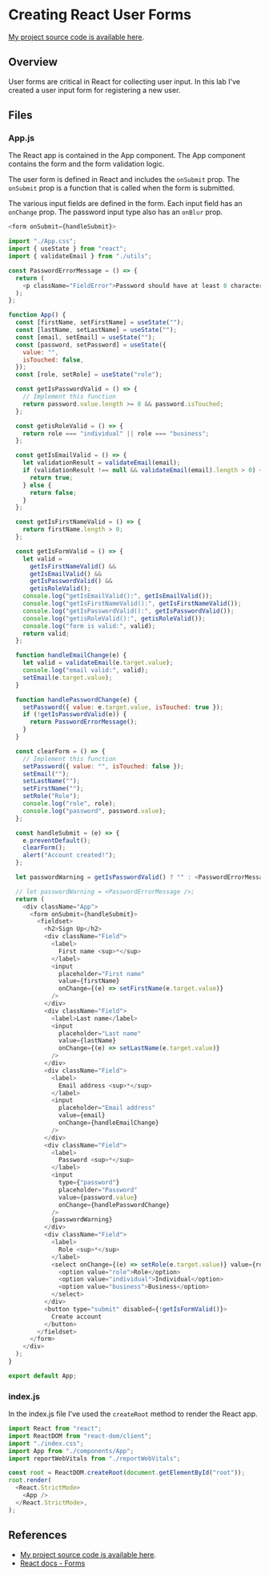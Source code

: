 # Creating React User Forms

[My project source code is available here](https://github.com/LoganKells/meta-front-end-developer/tree/develop/course-6-advanced-react/lab-create-registration-form).

## Overview

User forms are critical in React for collecting user input. In this lab I've created a user input form for
registering a new user.

## Files

### App.js
The React app is contained in the App component.
The App component contains the form and the form validation logic.

The user form is defined in React and includes the `onSubmit` prop. 
The `onSubmit` prop is a function that is called when the form is submitted.

The various input fields are defined in the form. Each input field has an `onChange` prop.
The password input type also has an `onBlur` prop.

```javascript
<form onSubmit={handleSubmit}>
```

```javascript
import "./App.css";
import { useState } from "react";
import { validateEmail } from "./utils";

const PasswordErrorMessage = () => {
  return (
    <p className="FieldError">Password should have at least 8 characters</p>
  );
};

function App() {
  const [firstName, setFirstName] = useState("");
  const [lastName, setLastName] = useState("");
  const [email, setEmail] = useState("");
  const [password, setPassword] = useState({
    value: "",
    isTouched: false,
  });
  const [role, setRole] = useState("role");

  const getIsPasswordValid = () => {
    // Implement this function
    return password.value.length >= 8 && password.isTouched;
  };

  const getisRoleValid = () => {
    return role === "individual" || role === "business";
  };

  const getIsEmailValid = () => {
    let validationResult = validateEmail(email);
    if (validationResult !== null && validateEmail(email).length > 0) {
      return true;
    } else {
      return false;
    }
  };

  const getIsFirstNameValid = () => {
    return firstName.length > 0;
  };

  const getIsFormValid = () => {
    let valid =
      getIsFirstNameValid() &&
      getIsEmailValid() &&
      getIsPasswordValid() &&
      getisRoleValid();
    console.log("getIsEmailValid():", getIsEmailValid());
    console.log("getIsFirstNameValid():", getIsFirstNameValid());
    console.log("getIsPasswordValid():", getIsPasswordValid());
    console.log("getisRoleValid():", getisRoleValid());
    console.log("form is valid:", valid);
    return valid;
  };

  function handleEmailChange(e) {
    let valid = validateEmail(e.target.value);
    console.log("email valid:", valid);
    setEmail(e.target.value);
  }

  function handlePasswordChange(e) {
    setPassword({ value: e.target.value, isTouched: true });
    if (!getIsPasswordValid(e)) {
      return PasswordErrorMessage();
    }
  }

  const clearForm = () => {
    // Implement this function
    setPassword({ value: "", isTouched: false });
    setEmail("");
    setLastName("");
    setFirstName("");
    setRole("Role");
    console.log("role", role);
    console.log("password", password.value);
  };

  const handleSubmit = (e) => {
    e.preventDefault();
    clearForm();
    alert("Account created!");
  };

  let passwordWarning = getIsPasswordValid() ? "" : <PasswordErrorMessage />;

  // let passwordWarning = <PasswordErrorMessage />;
  return (
    <div className="App">
      <form onSubmit={handleSubmit}>
        <fieldset>
          <h2>Sign Up</h2>
          <div className="Field">
            <label>
              First name <sup>*</sup>
            </label>
            <input
              placeholder="First name"
              value={firstName}
              onChange={(e) => setFirstName(e.target.value)}
            />
          </div>
          <div className="Field">
            <label>Last name</label>
            <input
              placeholder="Last name"
              value={lastName}
              onChange={(e) => setLastName(e.target.value)}
            />
          </div>
          <div className="Field">
            <label>
              Email address <sup>*</sup>
            </label>
            <input
              placeholder="Email address"
              value={email}
              onChange={handleEmailChange}
            />
          </div>
          <div className="Field">
            <label>
              Password <sup>*</sup>
            </label>
            <input
              type={"password"}
              placeholder="Password"
              value={password.value}
              onChange={handlePasswordChange}
            />
            {passwordWarning}
          </div>
          <div className="Field">
            <label>
              Role <sup>*</sup>
            </label>
            <select onChange={(e) => setRole(e.target.value)} value={role}>
              <option value="role">Role</option>
              <option value="individual">Individual</option>
              <option value="business">Business</option>
            </select>
          </div>
          <button type="submit" disabled={!getIsFormValid()}>
            Create account
          </button>
        </fieldset>
      </form>
    </div>
  );
}

export default App;
```

### index.js

In the index.js file I've used the `createRoot` method to render the React app.

```javascript
import React from "react";
import ReactDOM from "react-dom/client";
import "./index.css";
import App from "./components/App";
import reportWebVitals from "./reportWebVitals";

const root = ReactDOM.createRoot(document.getElementById("root"));
root.render(
  <React.StrictMode>
    <App />
  </React.StrictMode>,
);
```

## References

- [My project source code is available here](https://github.com/LoganKells/meta-front-end-developer/tree/develop/course-6-advanced-react/lab-create-registration-form).
- [React docs - Forms](https://reactjs.org/docs/forms.html)
